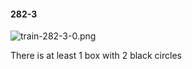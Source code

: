 #### 282-3
![train-282-3-0.png](https://github.com/lil-lab/nlvr/raw/master/nlvr/train/images/73/train-282-3-0.png "train-282-3-0.png")

There is at least 1 box with 2 black circles